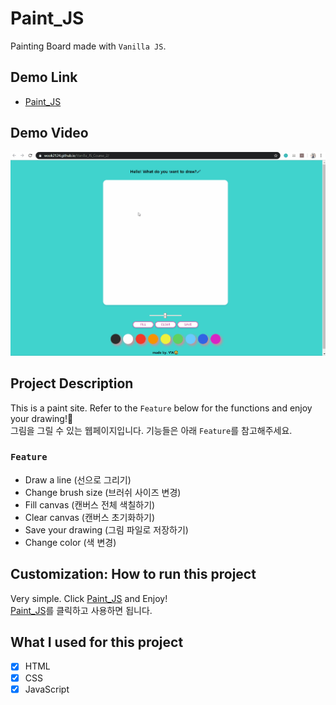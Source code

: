 # Paint_JS

Painting Board made with `Vanilla JS`.

## Demo Link

- [Paint_JS](https://wook2124.github.io/Paint_JS/)

## Demo Video

![](demo.gif)

## Project Description 

This is a paint site. Refer to the `Feature` below for the functions and enjoy your drawing!🤗  
그림을 그릴 수 있는 웹페이지입니다. 기능들은 아래 `Feature`를 참고해주세요.

### `Feature`

- Draw a line (선으로 그리기)
- Change brush size (브러쉬 사이즈 변경)
- Fill canvas (캔버스 전체 색칠하기)
- Clear canvas (캔버스 초기화하기)
- Save your drawing (그림 파일로 저장하기)
- Change color (색 변경)

## Customization: How to run this project

Very simple. Click [Paint_JS](https://wook2124.github.io/Paint_JS/) and Enjoy!  
[Paint_JS](https://wook2124.github.io/Paint_JS/)를 클릭하고 사용하면 됩니다.

## What I used for this project 

- [X] HTML
- [X] CSS
- [X] JavaScript
